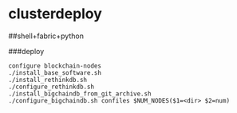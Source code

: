 # clusterdeploy

##shell+fabric+python

###deploy
```
configure blockchain-nodes
./install_base_software.sh
./install_rethinkdb.sh
./configure_rethinkdb.sh
./install_bigchaindb_from_git_archive.sh
./configure_bigchaindb.sh confiles $NUM_NODES($1=<dir> $2=num)
```
